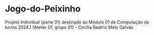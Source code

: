 # Jogo-do-Peixinho
Projeto Individual (parte 01) destinado ao Módulo 01 de Computação da turma 2024.1 (Atelier 01, grupo 01) - Cecília Beatriz Melo Galvão
